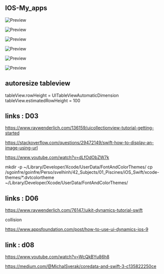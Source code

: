 ## IOS-My_apps

![Preview](https://github.com/rim31/IOS-My_apps/blob/master/images_preview/Screen%20Shot%202017-06-23%20at%2012.10.14%20PM.png)

![Preview](https://github.com/rim31/IOS-My_apps/blob/master/images_preview/Screen%20Shot%202017-06-23%20at%203.51.41%20PM.png)

![Preview](https://github.com/rim31/IOS-My_apps/blob/master/images_preview/Screen%20Shot%202017-06-23%20at%204.08.10%20PM.png)

![Preview](https://github.com/rim31/IOS-My_apps/blob/master/images_preview/Screen%20Shot%202017-06-23%20at%204.08.10%20PM.png)


![Preview](https://github.com/rim31/IOS-My_apps/blob/master/images_preview/Screen%20Shot%202017-06-23%20at%204.08.47%20PM.png)

![Preview](https://github.com/rim31/IOS-My_apps/blob/master/images_preview/Screen%20Shot%202017-06-23%20at%204.09.17%20PM.png)


## autoresize tableview
tableView.rowHeight = UITableViewAutomaticDimension
tableView.estimatedRowHeight = 100

## links : D03

https://www.raywenderlich.com/136159/uicollectionview-tutorial-getting-started

https://stackoverflow.com/questions/29472149/swift-how-to-display-an-image-using-url

https://www.youtube.com/watch?v=dLfOdObZW7k

mkdir -p ~/Library/Developer/Xcode/UserData/FontAndColorThemes/
cp /sgoinfre/goinfre/Perso/svelhinh/42_Subjects/01_Piscines/iOS_Swift/xcode-themes/*.dvtcolortheme ~/Library/Developer/Xcode/UserData/FontAndColorThemes/

## links : D06

https://www.raywenderlich.com/76147/uikit-dynamics-tutorial-swift

collision

https://www.appsfoundation.com/post/how-to-use-ui-dynamics-ios-9

## link : d08
https://www.youtube.com/watch?v=WcQkBYu86h8

https://medium.com/@MichalSverak/coredata-and-swift-3-c135822250ce
